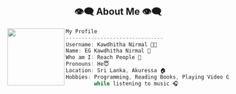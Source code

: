 <h2 align="center"> 👁️‍🗨️ About Me 👁️‍🗨️ </h2>

<img align="left" src="https://raw.githubusercontent.com/TecnoDeVolper2008/TecnoDeVolper2008/refs/heads/main/gif/ghost2-ezgif.com-gif-maker.gif" width="130px"/> 

```csharp
My Profile
-------------------------------
Username: Kawdhitha Nirmal 🧑‍💻
Name: EG Kawdhitha Nirmal 👻
Who am I: Reach People 💸
Pronouns: He😇
Location: Sri Lanka, Akuressa 🏠
Hobbies: Programming, Reading Books, Playing Video Games ✌️
         while listening to music 🎧

